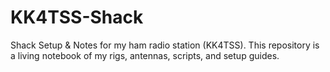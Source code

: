 # KK4TSS-Shack
Shack Setup &amp; Notes for my ham radio station (KK4TSS). This repository is a living notebook of my rigs, antennas, scripts, and setup guides.  
